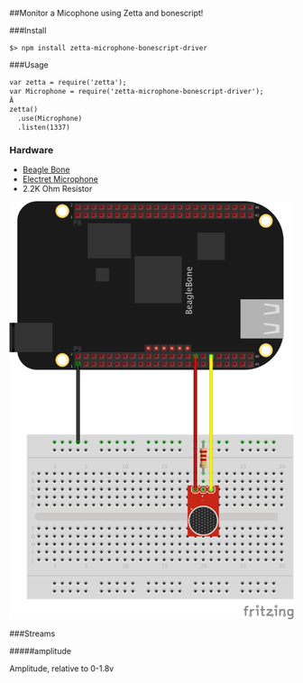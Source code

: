 ##Monitor a Micophone using Zetta and bonescript!

###Install

```
$> npm install zetta-microphone-bonescript-driver
```

###Usage

```
var zetta = require('zetta');
var Microphone = require('zetta-microphone-bonescript-driver');
Â
zetta()
  .use(Microphone)
  .listen(1337)
```

### Hardware

* [Beagle Bone](http://beagleboard.org/black)
* [Electret Microphone](https://www.sparkfun.com/products/9964)
* 2.2K Ohm Resistor

![Hookup Diagram](docs/hookup_diagram_bb.png)

###Streams

#####amplitude

Amplitude, relative to 0-1.8v
